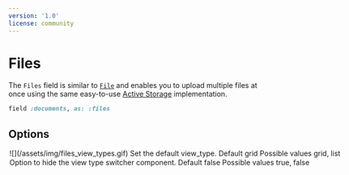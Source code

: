 ```yaml
---
version: '1.0'
license: community
---
```


# Files

<!-- @include: ./../common/files_gem_common.md-->

The `Files` field is similar to [`File`](./file) and enables you to upload multiple files at once using the same easy-to-use [Active Storage](https://edgeguides.rubyonrails.org/active_storage_overview.html) implementation.

```ruby
field :documents, as: :files
```

## Options
<!-- @include: ./../common/file_options_common.md-->

<!-- @include: ./../common/file_other_common.md-->

<Option name="`view_type`">
![](/assets/img/files_view_types.gif)

Set the default `view_type`.

#### Default

`grid`

#### Possible values

`grid`, `list`
</Option>

<Option name="`hide_view_type_switcher`">
Option to hide the view type switcher component.

#### Default

`false`

#### Possible values

`true`, `false`
</Option>
